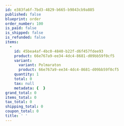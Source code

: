 ```yaml
---
id: e383fa6f-7bd3-4829-b665-b9843cb9a885
published: false
blueprint: order
order_number: 100
is_paid: false
is_shipped: false
is_refunded: false
items:
  -
    id: 45bea4af-4bc0-4840-b22f-d6f457fdee93
    product: 66e767a9-ee34-4dc4-8681-d09bb59f0cf5
    variant:
      variant: Polmaraton
      product: 66e767a9-ee34-4dc4-8681-d09bb59f0cf5
    quantity: 1
    total: 0
    tax: null
    metadata: {  }
grand_total: 0
items_total: 0
tax_total: 0
shipping_total: 0
coupon_total: 0
title: ' '
---
```

